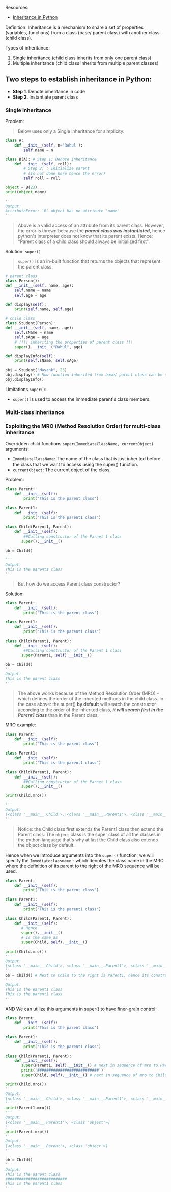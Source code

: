Resources:
- [Inheritance in Python](https://www.geeksforgeeks.org/inheritance-in-python/)

Definition:
Inheritance is a mechanism to share a set of properties (variables, functions) from a class (base/ parent class)  with another class (child class). 

Types of inheritance:
1. Single inheritance (child class inherits from only one parent class)
2. Multiple inheritance (child class inherits from multiple parent classes)

## Two steps to establish inheritance in Python:
- **Step 1**. Denote inheritance in code
- **Step 2**. Instantiate parent class

### Single inheritance
Problem:
> Below uses only a Single inheritance for simplicity. 
``` python
class A:
	def __init__(self, n='Rahul'):
		self.name = n

class B(A): # Step 1: Denote inheritance 
	def __init__(self, roll):
		# Step 2: : Initialize parent 
		# (Is not done here hence the error)
		self.roll = roll

object = B(23)
print(object.name)

'''
Output: 
AttributeError: 'B' object has no attribute 'name'
'''
```
> Above is a valid access of an attribute from its parent class. However, the error is thrown because the ***parent class was instantiated***, hence python's interpreter does not know that its parent exists. Hence: "Parent class of a child class should always be initialized first".

Solution: `super()`
> `super()` is an in-built function that returns the objects that represent the parent class.
``` python
# parent class
class Person():
def __init__(self, name, age):
	self.name = name
	self.age = age

def display(self):
	print(self.name, self.age)

# child class
class Student(Person):
def __init__(self, name, age):
	self.sName = name
	self.sAge = age
	# !!!! inheriting the properties of parent class !!!
	super().__init__("Rahul", age)

def displayInfo(self):
	print(self.sName, self.sAge)

obj = Student("Mayank", 23)
obj.display() # Now function inherited from base/ parent class can be used
obj.displayInfo()
```

Limitations `super()`:
- `super()` is used to access the immediate parent's class members.

### Multi-class inheritance
### Exploiting the MRO (Method Resolution Order) for multi-class inheritance
Overridden child functions
`super(ImmediateClassName, currentObject)` arguments:
- `ImmediateClassName`: The name of the class that is just inherited before the class that we want to access using the super() function.
- `currentObject`: The current object of the class.

Problem:
``` python
class Parent:
    def __init__(self):
        print("This is the parent class")
        
class Parent1:
    def __init__(self):
        print("This is the parent1 class")
        
class Child(Parent1, Parent):
    def __init__(self):
        ##Calling constructor of the Parnet 1 class
       super().__init__()
    
ob = Child()

'''
Output:
This is the parent1 class
'''
```
> But how do we access Parent class constructor?

Solution:
``` python
class Parent:
    def __init__(self):
        print("This is the parent class")
        
class Parent1:
    def __init__(self):
        print("This is the parent1 class")
        
class Child(Parent1, Parent):
    def __init__(self):
        ##Calling constructor of the Parent 1 class
       super(Parent1, self).__init__()

ob = Child()
'''
Output:
This is the parent class
'''
```
> The above works because of the Method Resolution Order (MRO) - which defines the order of the inherited methods in the child class.
> In the case above: the super() **by default** will search the constructor according to the order of the inherited class, ***it will search first in the Parent1 class*** than in the Parent class.

MRO example:
```python
class Parent:
    def __init__(self):
        print("This is the parent class")
        
class Parent1:
    def __init__(self):
        print("This is the parent1 class")
        
class Child(Parent1, Parent):
    def __init__(self):
        ##Calling constructor of the Parnet 1 class
       super().__init__()

print(Child.mro())

'''
Output:
[<class '__main__.Child'>, <class '__main__.Parent1'>, <class '__main__.Parent'>, <class 'object'>]
'''
```
> Notice: the Child class first extends the Parent1 class then extend the Parent class. The `object` class is the super class of all the classes in the python language that's why at last the Child class also extends the object class by default.

Hence when we introduce arguments into the `super()` function, we will specify the `Immediateclassname` - which denotes the class name in the MRO where the definition of its parent to the right of the MRO sequence will be used.
```python
class Parent:
    def __init__(self):
        print("This is the parent class")
        
class Parent1:
    def __init__(self):
        print("This is the parent1 class")
        
class Child(Parent1, Parent):
    def __init__(self):
	   # Hence
       super().__init__()
       # Is the same as 
       super(Child, self).__init__()

print(Child.mro())
'''
Output:
[<class '__main__.Child'>, <class '__main__.Parent1'>, <class '__main__.Parent'>, <class 'object'>]
'''
ob = Child() # Next to Child to the right is Parent1, hence its constructor will be called.
'''
Output:
This is the parent1 class 
This is the parent1 class
'''
```

AND We can utilize this arguments in super() to have finer-grain control:
``` python
class Parent:
    def __init__(self):
        print("This is the parent class")
        
class Parent1:
    def __init__(self):
        print("This is the parent1 class")
        
class Child(Parent1, Parent):
    def __init__(self):
       super(Parent1, self).__init__() # next in sequence of mro to Parent1 is Parent.
       print('###########################')
       super(Child, self).__init__() # next in sequence of mro to Child is Parent1.

print(Child.mro())
'''
Output:
[<class '__main__.Child'>, <class '__main__.Parent1'>, <class '__main__.Parent'>, <class 'object'>]
'''
print(Parent1.mro())
'''
Output:
[<class '__main__.Parent1'>, <class 'object'>]
'''
print(Parent.mro())
'''
Output:
[<class '__main__.Parent'>, <class 'object'>]
'''

ob = Child()
'''
Output:
This is the parent class 
########################### 
This is the parent1 class
'''
```

